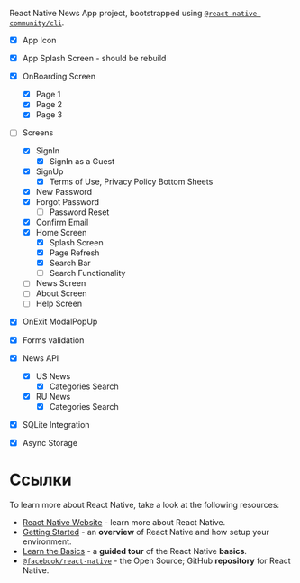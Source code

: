 React Native News App project, bootstrapped using [`@react-native-community/cli`](https://github.com/react-native-community/cli).


- [x] App Icon
- [x] App Splash Screen - should be rebuild
- [x] OnBoarding Screen
  - [x] Page 1
  - [x] Page 2
  - [x] Page 3
- [ ] Screens
  - [x] SignIn
    - [x] SignIn as a Guest
  - [x] SignUp
    - [x] Terms of Use, Privacy Policy Bottom Sheets
  - [x] New Password
  - [x] Forgot Password
    - [ ] Password Reset
  - [x] Confirm Email
  - [x] Home Screen
    - [x] Splash Screen
    - [x] Page Refresh
    - [x] Search Bar
    - [ ] Search Functionality
  - [ ] News Screen
  - [ ] About Screen
  - [ ] Help Screen
- [x] OnExit ModalPopUp
- [x] Forms validation
- [x] News API
  - [x] US News
    - [x] Categories Search  
  - [X] RU News
    - [x] Categories Search  
- [x] SQLite Integration
- [x] Async Storage



# Ссылки

To learn more about React Native, take a look at the following resources:

- [React Native Website](https://reactnative.dev) - learn more about React Native.
- [Getting Started](https://reactnative.dev/docs/environment-setup) - an **overview** of React Native and how setup your environment.
- [Learn the Basics](https://reactnative.dev/docs/getting-started) - a **guided tour** of the React Native **basics**.
- [`@facebook/react-native`](https://github.com/facebook/react-native) - the Open Source; GitHub **repository** for React Native.
